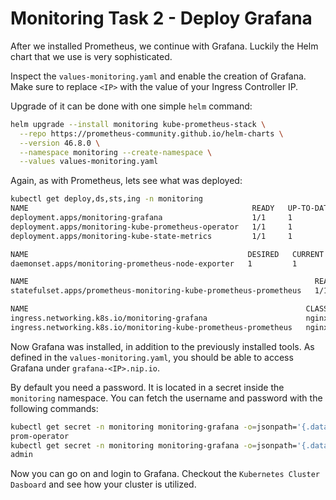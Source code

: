 # Monitoring Task 2 - Deploy Grafana

After we installed Prometheus, we continue with Grafana. Luckily the Helm chart that we use is very sophisticated.

Inspect the `values-monitoring.yaml` and enable the creation of Grafana. Make sure to replace `<IP>` with the value of your Ingress Controller IP.

Upgrade of it can be done with one simple `helm` command:

```bash
helm upgrade --install monitoring kube-prometheus-stack \
  --repo https://prometheus-community.github.io/helm-charts \
  --version 46.8.0 \
  --namespace monitoring --create-namespace \
  --values values-monitoring.yaml
```

Again, as with Prometheus, lets see what was deployed:

```bash
kubectl get deploy,ds,sts,ing -n monitoring
NAME                                                  READY   UP-TO-DATE   AVAILABLE   AGE
deployment.apps/monitoring-grafana                    1/1     1            1           58s
deployment.apps/monitoring-kube-prometheus-operator   1/1     1            1           27m
deployment.apps/monitoring-kube-state-metrics         1/1     1            1           27m

NAME                                                 DESIRED   CURRENT   READY   UP-TO-DATE   AVAILABLE   NODE SELECTOR            AGE
daemonset.apps/monitoring-prometheus-node-exporter   1         1         1       1            1           kubernetes.io/os=linux   27m

NAME                                                                READY   AGE
statefulset.apps/prometheus-monitoring-kube-prometheus-prometheus   1/1     27m

NAME                                                              CLASS   HOSTS                             ADDRESS         PORTS   AGE
ingress.networking.k8s.io/monitoring-grafana                      nginx   grafana-20.166.220.87.nip.io      20.166.220.87   80      58s
ingress.networking.k8s.io/monitoring-kube-prometheus-prometheus   nginx   prometheus-20.166.220.87.nip.io   20.166.220.87   80      23m
```

Now Grafana was installed, in addition to the previously installed tools. As defined in the `values-monitoring.yaml`, you should be able to access Grafana under `grafana-<IP>.nip.io`.

By default you need a password. It is located in a secret inside the `monitoring` namespace. You can fetch the username and password with the following commands:

```bash
kubectl get secret -n monitoring monitoring-grafana -o=jsonpath='{.data.admin-password}' | base64 -d
prom-operator
kubectl get secret -n monitoring monitoring-grafana -o=jsonpath='{.data.admin-user}' | base64 -d
admin
```

Now you can go on and login to Grafana. Checkout the `Kubernetes Cluster Dasboard` and see how your cluster is utilized.
